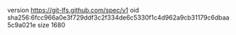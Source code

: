 version https://git-lfs.github.com/spec/v1
oid sha256:6fcc966a0e3f729ddf3c2f334de6c5330f1c4d962a9cb31179c6dbaa5c9a021e
size 1680
